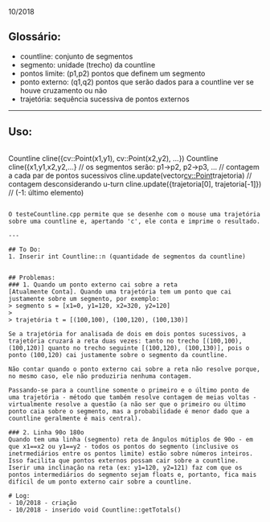 10/2018
## Glossário:
- countline: conjunto de segmentos
- segmento: unidade (trecho) da countline
- pontos limite: (p1,p2) pontos que definem um segmento
- ponto externo: (q1,q2) pontos que serão dados para a countline ver se houve cruzamento ou não
- trajetória: sequência sucessiva de pontos externos

---

## Uso:
>```
Countline cline({cv::Point(x1,y1), cv::Point(x2,y2), ...})
Countline cline({x1,y1,x2,y2,...}
// os segmentos serão: p1->p2, p2->p3, ...
// contagem a cada par de pontos sucessivos
cline.update(vector<cv::Point>trajetoria)
// contagem desconsiderando u-turn
cline.update({trajetoria[0], trajetoria[-1]}) // (-1: último elemento)
```

O testeCountline.cpp permite que se desenhe com o mouse uma trajetória sobre uma countline e, apertando 'c', ele conta e imprime o resultado.

---

## To Do:
1. Inserir int Countline::n (quantidade de segmentos da countline)


## Problemas:
### 1. Quando um ponto externo cai sobre a reta
[Atualmente Conta]. Quando uma trajetória tem um ponto que cai justamente sobre um segmento, por exemplo:
> segmento s = [x1=0, y1=120, x2=320, y2=120]
> 
> trajetória t = [(100,100), (100,120), (100,130)]

Se a trajetória for analisada de dois em dois pontos sucessivos, a trajetória cruzará a reta duas vezes: tanto no trecho [(100,100),(100,120)] quanto no trecho seguinte [(100,120), (100,130)], pois o ponto (100,120) cai justamente sobre o segmento da countline.

Não contar quando o ponto externo cai sobre a reta não resolve porque, no mesmo caso, ele não produziria nenhuma contagem.

Passando-se para a countline somente o primeiro e o último ponto de uma trajetória - método que também resolve contagem de meias voltas - virtualmente resolve a questão (a não ser que o primeiro ou último ponto caia sobre o segmento, mas a probabilidade é menor dado que a countline geralmente é mais central).

### 2. Linha 90o 180o
Quando tem uma linha (segmento) reta de ângulos mútiplos de 90o - em que x1==x2 ou y1==y2 - todos os pontos do segmento (inclusive os inetrmediários entre os pontos limite) estão sobre números inteiros. Isso facilita que pontos externos possam cair sobre a countline. Iserir uma inclinação na reta (ex: y1=120, y2=121) faz com que os pontos intermediários do segmento sejam floats e, portanto, fica mais difícil de um ponto externo cair sobre a countline.

# Log:
- 10/2018 - criação
- 10/2018 - inserido void Countline::getTotals()
